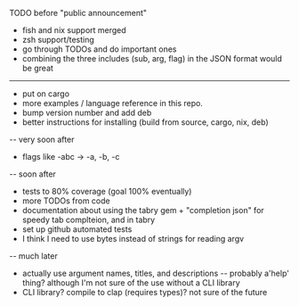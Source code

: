 TODO before "public announcement"
* fish and nix support merged
* zsh support/testing
* go through TODOs and do important ones
* combining the three includes (sub, arg, flag) in the JSON format would be great
---
* put on cargo
* more examples / language reference in this repo.
* bump version number and add deb
* better instructions for installing (build from source, cargo, nix, deb)

-- very soon after
* flags like -abc -> -a, -b, -c

-- soon after
* tests to 80% coverage (goal 100% eventually)
* more TODOs from code
* documentation about using the tabry gem + "completion json" for speedy tab complteion, and in tabry
* set up github automated tests
* I think I need to use bytes instead of strings for reading argv

-- much later
* actually use argument names, titles, and descriptions -- probably a'help' thing? although I'm not sure of the use without a CLI library
* CLI library? compile to clap (requires types)? not sure of the future
